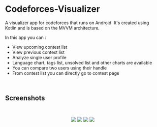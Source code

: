 # Codeforces-Visualizer
A visualizer app for codeforces that runs on Android. It's created using Kotlin and is based on the MVVM architecture.

In this app you can :<br>
 - View upcoming contest list<br>
 - View previous contest list<br>
 - Analyze single user profile<br>
 - Language chart, tags list, unsolved list and other charts are available<br>
 - You can compare two users using their handle<br>
 - From contest list you can directly go to contest page<br>
 
<br><h2>Screenshots</h2><br>
<p align="center">
  <img src="https://lh3.googleusercontent.com/KaojpxIEvA4T6_a0vrKhYIX-OdR8VnrIp0iayd-eZ787N1equfcRjjVX1CfOeTWZR_0=w720-h310-rw">
  <img src="https://lh3.googleusercontent.com/tSwv89HPVmAwT403uIh1BRNLX7K_xRHmmCB8fI-jxEFdH-MJN23tBDnNDHaqkGPoQlg=w720-h310-rw">
  <img src="https://lh3.googleusercontent.com/Uazqz4Ml9JxadeTU4uEwpUUGjzGCUeTJXn2GETzszKWeMYgESATjxAW0kKga2EsJ2MTY=w720-h310-rw">
  <img src="https://lh3.googleusercontent.com/ucudk79Ifl6uDNmlBLx2wQdY-WwYFSY9WbCNIc_sxDm5p6ptC0ugJ8KxFKyVTrpQDrA=w720-h310-rw">
</p>
